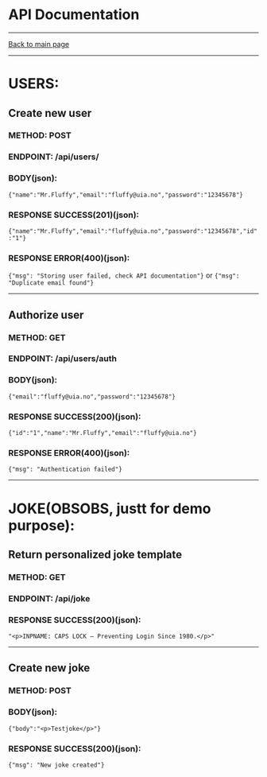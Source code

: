 # API Documentation

---

[Back to main page](https://github.com/iamlost82/MM-200-ToDo-Gruppe-2)

---
# USERS:

## Create new user
### METHOD: POST
### ENDPOINT: /api/users/
### BODY(json):
```{"name":"Mr.Fluffy","email":"fluffy@uia.no","password":"12345678"}```
### RESPONSE SUCCESS(201)(json):
```{"name":"Mr.Fluffy","email":"fluffy@uia.no","password":"12345678","id":"1"}```
### RESPONSE ERROR(400)(json):
```{"msg": "Storing user failed, check API documentation"}```
or
```{"msg": "Duplicate email found"}```

---

## Authorize user
### METHOD: GET
### ENDPOINT: /api/users/auth
### BODY(json):
```{"email":"fluffy@uia.no","password":"12345678"}```
### RESPONSE SUCCESS(200)(json): 
```{"id":"1","name":"Mr.Fluffy","email":"fluffy@uia.no"}```
### RESPONSE ERROR(400)(json):
```{"msg": "Authentication failed"}```

---

# JOKE(OBSOBS, justt for demo purpose):

## Return personalized joke template
### METHOD: GET
### ENDPOINT: /api/joke
### RESPONSE SUCCESS(200)(json):
```"<p>INPNAME: CAPS LOCK – Preventing Login Since 1980.</p>"```

---

## Create new joke
### METHOD: POST
### BODY(json):
```{"body":"<p>Testjoke</p>"}```
### RESPONSE SUCCESS(200)(json):
```{"msg": "New joke created"}```